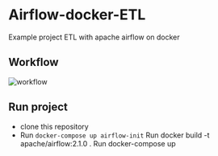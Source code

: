 # Airflow-docker-ETL
Example project ETL with apache airflow on docker
## Workflow
![workflow](https://user-images.githubusercontent.com/60291649/180922949-26c32eb5-22f6-4008-9329-0dd28917f891.PNG)
## Run project
- clone this repository
- Run ```docker-compose up airflow-init```
Run docker build -t apache/airflow:2.1.0 .
Run docker-compose up
